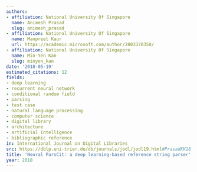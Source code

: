 ```yaml
---
authors:
- affiliation: National University Of Singapore
  name: Animesh Prasad
  slug: animesh_prasad
- affiliation: National University Of Singapore
  name: Manpreet Kaur
  url: https://academic.microsoft.com/author/2803370350/
- affiliation: National University Of Singapore
  name: Min-Yen Kan
  slug: minyen_kan
date: '2018-05-19'
estimated_citations: 12
fields:
- deep learning
- recurrent neural network
- conditional random field
- parsing
- test case
- natural language processing
- computer science
- digital library
- architecture
- artificial intelligence
- bibliographic reference
in: International Journal on Digital Libraries
src: https://dblp.uni-trier.de/db/journals/jodl/jodl19.html#PrasadKK18
title: 'Neural ParsCit: a deep learning-based reference string parser'
year: 2018
---
```

